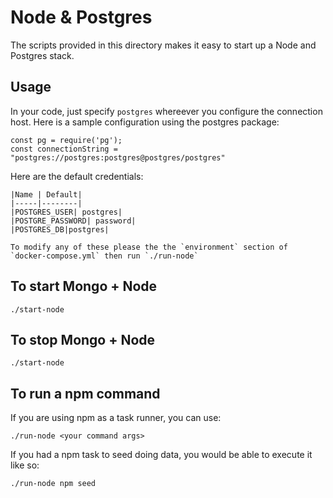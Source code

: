 # Node & Postgres

The scripts provided in this directory makes it easy to start up a Node and Postgres stack.

## Usage

In your code, just specify `postgres` whereever you configure the connection host.
Here is a sample configuration using the postgres package:

```
const pg = require('pg');
const connectionString = "postgres://postgres:postgres@postgres/postgres"
```

Here are the default credentials:
```
|Name | Default|
|-----|--------|
|POSTGRES_USER| postgres|
|POSTGRE_PASSWORD| password|
|POSTGRES_DB|postgres|

To modify any of these please the the `environment` section of `docker-compose.yml` then run `./run-node`
```


## To start Mongo + Node
```
./start-node
```

## To stop Mongo + Node
```
./start-node
```

## To run a npm command

If you are using npm as a task runner, you can use:

```
./run-node <your command args>
```

If you had a npm task to seed doing data, you would be able to execute it like so:
```
./run-node npm seed
```
